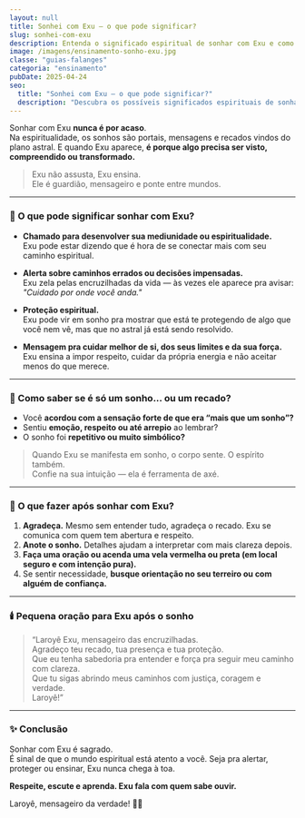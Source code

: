 ```yaml
---
layout: null
title: Sonhei com Exu — o que pode significar?
slug: sonhei-com-exu
description: Entenda o significado espiritual de sonhar com Exu e como interpretar esse chamado com respeito e consciência.
image: /imagens/ensinamento-sonho-exu.jpg
classe: "guias-falanges"
categoria: "ensinamento"
pubDate: 2025-04-24
seo:
  title: "Sonhei com Exu — o que pode significar?"
  description: "Descubra os possíveis significados espirituais de sonhar com Exu, como interpretar esse sinal do astral e o que fazer após o sonho."
---
```


Sonhar com Exu **nunca é por acaso**.  
Na espiritualidade, os sonhos são portais, mensagens e recados vindos do plano astral. E quando Exu aparece, **é porque algo precisa ser visto, compreendido ou transformado.**

> Exu não assusta, Exu ensina.  
> Ele é guardião, mensageiro e ponte entre mundos.  

---

### 🔮 O que pode significar sonhar com Exu?

- **Chamado para desenvolver sua mediunidade ou espiritualidade.**  
  Exu pode estar dizendo que é hora de se conectar mais com seu caminho espiritual.

- **Alerta sobre caminhos errados ou decisões impensadas.**  
  Exu zela pelas encruzilhadas da vida — às vezes ele aparece pra avisar: _"Cuidado por onde você anda."_

- **Proteção espiritual.**  
  Exu pode vir em sonho pra mostrar que está te protegendo de algo que você nem vê, mas que no astral já está sendo resolvido.

- **Mensagem pra cuidar melhor de si, dos seus limites e da sua força.**  
  Exu ensina a impor respeito, cuidar da própria energia e não aceitar menos do que merece.

---

### 🧠 Como saber se é só um sonho... ou um recado?

- Você **acordou com a sensação forte de que era “mais que um sonho”?**  
- Sentiu **emoção, respeito ou até arrepio** ao lembrar?  
- O sonho foi **repetitivo ou muito simbólico?**

> Quando Exu se manifesta em sonho, o corpo sente. O espírito também.  
> Confie na sua intuição — ela é ferramenta de axé.

---

### 🙏 O que fazer após sonhar com Exu?

1. **Agradeça.** Mesmo sem entender tudo, agradeça o recado. Exu se comunica com quem tem abertura e respeito.
2. **Anote o sonho.** Detalhes ajudam a interpretar com mais clareza depois.
3. **Faça uma oração ou acenda uma vela vermelha ou preta (em local seguro e com intenção pura).**
4. Se sentir necessidade, **busque orientação no seu terreiro ou com alguém de confiança.**

---

### 🕯️ Pequena oração para Exu após o sonho

> “Laroyê Exu, mensageiro das encruzilhadas.  
> Agradeço teu recado, tua presença e tua proteção.  
> Que eu tenha sabedoria pra entender e força pra seguir meu caminho com clareza.  
> Que tu sigas abrindo meus caminhos com justiça, coragem e verdade.  
> Laroyê!”

---

### ✨ Conclusão

Sonhar com Exu é sagrado.  
É sinal de que o mundo espiritual está atento a você. Seja pra alertar, proteger ou ensinar, Exu nunca chega à toa.

**Respeite, escute e aprenda. Exu fala com quem sabe ouvir.**

Laroyê, mensageiro da verdade! 🔴🖤
